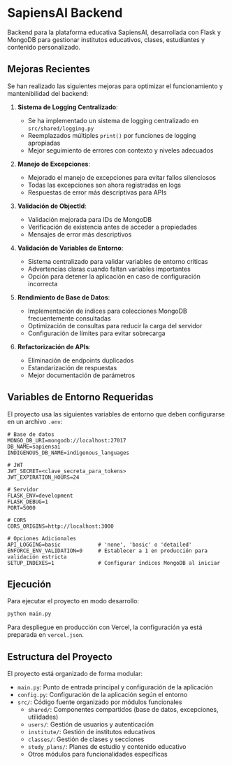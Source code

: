 # SapiensAI Backend

Backend para la plataforma educativa SapiensAI, desarrollada con Flask y MongoDB para gestionar institutos educativos, clases, estudiantes y contenido personalizado.

## Mejoras Recientes

Se han realizado las siguientes mejoras para optimizar el funcionamiento y mantenibilidad del backend:

1. **Sistema de Logging Centralizado**:
   - Se ha implementado un sistema de logging centralizado en `src/shared/logging.py`
   - Reemplazados múltiples `print()` por funciones de logging apropiadas
   - Mejor seguimiento de errores con contexto y niveles adecuados

2. **Manejo de Excepciones**:
   - Mejorado el manejo de excepciones para evitar fallos silenciosos
   - Todas las excepciones son ahora registradas en logs
   - Respuestas de error más descriptivas para APIs

3. **Validación de ObjectId**:
   - Validación mejorada para IDs de MongoDB
   - Verificación de existencia antes de acceder a propiedades
   - Mensajes de error más descriptivos

4. **Validación de Variables de Entorno**:
   - Sistema centralizado para validar variables de entorno críticas
   - Advertencias claras cuando faltan variables importantes
   - Opción para detener la aplicación en caso de configuración incorrecta

5. **Rendimiento de Base de Datos**:
   - Implementación de índices para colecciones MongoDB frecuentemente consultadas
   - Optimización de consultas para reducir la carga del servidor
   - Configuración de límites para evitar sobrecarga

6. **Refactorización de APIs**:
   - Eliminación de endpoints duplicados
   - Estandarización de respuestas
   - Mejor documentación de parámetros

## Variables de Entorno Requeridas

El proyecto usa las siguientes variables de entorno que deben configurarse en un archivo `.env`:

```
# Base de datos
MONGO_DB_URI=mongodb://localhost:27017
DB_NAME=sapiensai
INDIGENOUS_DB_NAME=indigenous_languages

# JWT
JWT_SECRET=<clave_secreta_para_tokens>
JWT_EXPIRATION_HOURS=24

# Servidor
FLASK_ENV=development
FLASK_DEBUG=1
PORT=5000

# CORS
CORS_ORIGINS=http://localhost:3000

# Opciones Adicionales
API_LOGGING=basic            # 'none', 'basic' o 'detailed'
ENFORCE_ENV_VALIDATION=0     # Establecer a 1 en producción para validación estricta
SETUP_INDEXES=1              # Configurar índices MongoDB al iniciar
```

## Ejecución

Para ejecutar el proyecto en modo desarrollo:

```bash
python main.py
```

Para despliegue en producción con Vercel, la configuración ya está preparada en `vercel.json`.

## Estructura del Proyecto

El proyecto está organizado de forma modular:

- `main.py`: Punto de entrada principal y configuración de la aplicación
- `config.py`: Configuración de la aplicación según el entorno
- `src/`: Código fuente organizado por módulos funcionales
  - `shared/`: Componentes compartidos (base de datos, excepciones, utilidades)
  - `users/`: Gestión de usuarios y autenticación
  - `institute/`: Gestión de institutos educativos
  - `classes/`: Gestión de clases y secciones
  - `study_plans/`: Planes de estudio y contenido educativo
  - Otros módulos para funcionalidades específicas 